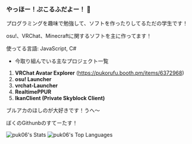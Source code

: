 ### やっほー！ぷこるふだよー！ 👋

プログラミングを趣味で勉強して、ソフトを作ったりしてるただの学生です！

osu!、VRChat、Minecraftに関するソフトを主に作ってます！

使ってる言語: JavaScript, C#

- 今取り組んでいる主なプロジェクト一覧
1. **VRChat Avatar Explorer** (https://pukorufu.booth.pm/items/6372968)
2. **osu! Launcher**
3. **vrchat-Launcher**
4. **RealtimePPUR**
5. **IkanClient (Private Skyblock Client)**

ブルアカのほしのが大好きです！うへ〜

ぼくのGithunbのすてーたす！

![puk06's Stats](https://github-readme-stats.vercel.app/api?username=puk06&theme=react&show_icons=true&hide_border=true&count_private=true)
![puk06's Top Languages](https://github-readme-stats.vercel.app/api/top-langs/?username=puk06&theme=react&show_icons=true&hide_border=true&layout=compact)
